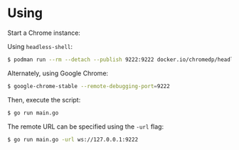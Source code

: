 # Using

Start a Chrome instance:

Using `headless-shell`:

```sh
$ podman run --rm --detach --publish 9222:9222 docker.io/chromedp/headless-shell:latest
```

Alternately, using Google Chrome:

```sh
$ google-chrome-stable --remote-debugging-port=9222
```

Then, execute the script:

```sh
$ go run main.go
```

The remote URL can be specified using the `-url` flag:

```sh
$ go run main.go -url ws://127.0.0.1:9222
```

